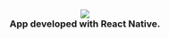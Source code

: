 <h3 align="center">
  <img src="https://i.imgur.com/Df4kxb0.png"><br>
  App developed with React Native.
  <br>
</h3> 
